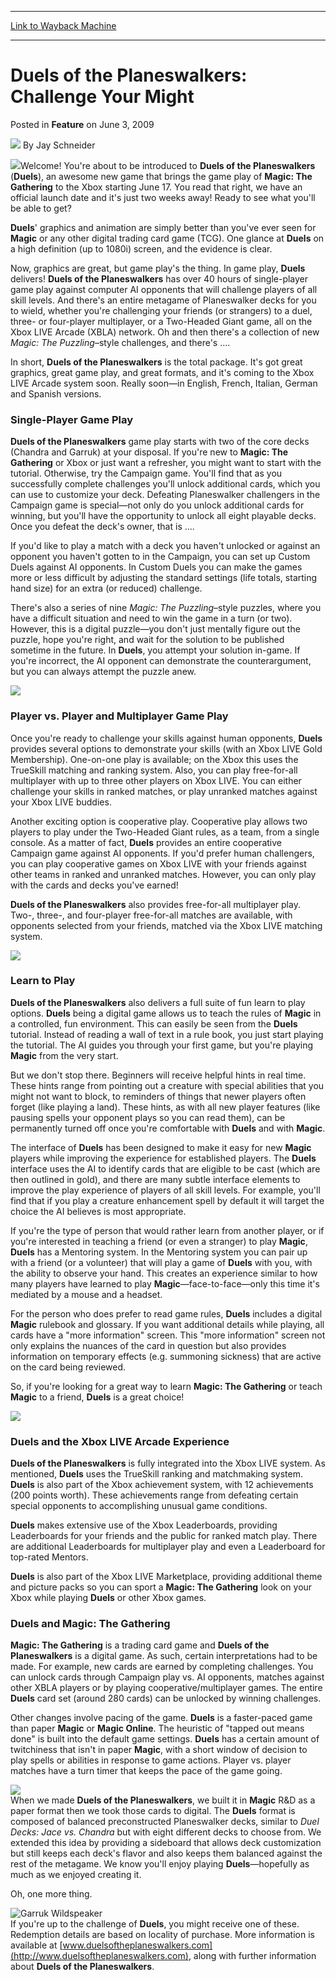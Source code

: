 
---
[Link to Wayback Machine](https://web.archive.org/web/20170406073048/http://magic.wizards.com/en/articles/archive/feature/duels-planeswalkers-challenge-your-might-2009-06-03)

[_metadata_:wayback_url]:- "http://magic.wizards.com/en/articles/archive/feature/duels-planeswalkers-challenge-your-might-2009-06-03"
[_metadata_:wayback_raw_url]:- "https://web.archive.org/web/20170406073048id_/http://magic.wizards.com/en/articles/archive/feature/duels-planeswalkers-challenge-your-might-2009-06-03"
[_metadata_:wayback_capture_timestamp]:- "2017-04-06 07:30:48+00:00"
[_metadata_:description]:- "Welcome! You're about to be introduced to Duels of the Planeswalkers (Duels), an awesome new game that brings the game play of Magic: The Gathering to the Xbox starting June 17. You read that right, we have an official launch date and it's just two weeks away! Ready to see what you'll be able to get?"
[_metadata_:generator]:- "Drupal 7 (http://drupal.org)"
[_metadata_:publish_date]:- "2009-06-03"
---


Duels of the Planeswalkers: Challenge Your Might
================================================



 Posted in **Feature**
 on June 3, 2009 






![](https://media.magic.wizards.com/styles/auth_small/public/images/person/authorpic_JaySchneider.jpg)
By Jay Schneider











[![](https://media.magic.wizards.com/image_legacy_migration/mtg/images/digital/dotp_whatis_product.jpg)](/en/articles/archive/mtgdigitaldotpwhatis-2008-12-09-0)Welcome! You're about to be introduced to **Duels of the Planeswalkers** (**Duels**), an awesome new game that brings the game play of **Magic: The Gathering** to the Xbox starting June 17. You read that right, we have an official launch date and it's just two weeks away! Ready to see what you'll be able to get? 

**Duels**' graphics and animation are simply better than you've ever seen for **Magic** or any other digital trading card game (TCG). One glance at **Duels** on a high definition (up to 1080i) screen, and the evidence is clear.

Now, graphics are great, but game play's the thing. In game play, **Duels** delivers! **Duels of the Planeswalkers** has over 40 hours of single-player game play against computer AI opponents that will challenge players of all skill levels. And there's an entire metagame of Planeswalker decks for you to wield, whether you're challenging your friends (or strangers) to a duel, three- or four-player multiplayer, or a Two-Headed Giant game, all on the Xbox LIVE Arcade (XBLA) network. Oh and then there's a collection of new *Magic: The Puzzling*–style challenges, and there's ....

In short, **Duels of the Planeswalkers** is the total package. It's got great graphics, great game play, and great formats, and it's coming to the Xbox LIVE Arcade system soon. Really soon—in English, French, Italian, German and Spanish versions.

### Single-Player Game Play

**Duels of the Planeswalkers** game play starts with two of the core decks (Chandra and Garruk) at your disposal. If you're new to **Magic: The Gathering** or Xbox or just want a refresher, you might want to start with the tutorial. Otherwise, try the Campaign game. You'll find that as you successfully complete challenges you'll unlock additional cards, which you can use to customize your deck. Defeating Planeswalker challengers in the Campaign game is special—not only do you unlock additional cards for winning, but you'll have the opportunity to unlock all eight playable decks. Once you defeat the deck's owner, that is ....

If you'd like to play a match with a deck you haven't unlocked or against an opponent you haven't gotten to in the Campaign, you can set up Custom Duels against AI opponents. In Custom Duels you can make the games more or less difficult by adjusting the standard settings (life totals, starting hand size) for an extra (or reduced) challenge.

There's also a series of nine *Magic: The Puzzling*–style puzzles, where you have a difficult situation and need to win the game in a turn (or two). However, this is a digital puzzle—you don't just mentally figure out the puzzle, hope you're right, and wait for the solution to be published sometime in the future. In **Duels**, you attempt your solution in-game. If you're incorrect, the AI opponent can demonstrate the counterargument, but you can always attempt the puzzle anew. 

![](https://media.magic.wizards.com/image_legacy_migration/mtg/images/daily/features/41j_Singleplayer-Black-Player-Damage.jpg)  
### Player vs. Player and Multiplayer Game Play

Once you're ready to challenge your skills against human opponents, **Duels** provides several options to demonstrate your skills (with an Xbox LIVE Gold Membership). One-on-one play is available; on the Xbox this uses the TrueSkill matching and ranking system. Also, you can play free-for-all multiplayer with up to three other players on Xbox LIVE. You can either challenge your skills in ranked matches, or play unranked matches against your Xbox LIVE buddies.

Another exciting option is cooperative play. Cooperative play allows two players to play under the Two-Headed Giant rules, as a team, from a single console. As a matter of fact, **Duels** provides an entire cooperative Campaign game against AI opponents. If you'd prefer human challengers, you can play cooperative games on Xbox LIVE with your friends against other teams in ranked and unranked matches. However, you can only play with the cards and decks you've earned!

**Duels of the Planeswalkers** also provides free-for-all multiplayer play. Two-, three-, and four-player free-for-all matches are available, with opponents selected from your friends, matched via the Xbox LIVE matching system.

![](https://media.magic.wizards.com/image_legacy_migration/mtg/images/daily/features/41j_3-Player-Multiple-Attacks.jpg)  
### Learn to Play

**Duels of the Planeswalkers** also delivers a full suite of fun learn to play options. **Duels** being a digital game allows us to teach the rules of **Magic** in a controlled, fun environment. This can easily be seen from the **Duels** tutorial. Instead of reading a wall of text in a rule book, you just start playing the tutorial. The AI guides you through your first game, but you're playing **Magic** from the very start.

But we don't stop there. Beginners will receive helpful hints in real time. These hints range from pointing out a creature with special abilities that you might not want to block, to reminders of things that newer players often forget (like playing a land). These hints, as with all new player features (like pausing spells your opponent plays so you can read them), can be permanently turned off once you're comfortable with **Duels** and with **Magic**.

The interface of **Duels** has been designed to make it easy for new **Magic** players while improving the experience for established players. The **Duels** interface uses the AI to identify cards that are eligible to be cast (which are then outlined in gold), and there are many subtle interface elements to improve the play experience of players of all skill levels. For example, you'll find that if you play a creature enhancement spell by default it will target the choice the AI believes is most appropriate.

If you're the type of person that would rather learn from another player, or if you're interested in teaching a friend (or even a stranger) to play **Magic**, **Duels** has a Mentoring system. In the Mentoring system you can pair up with a friend (or a volunteer) that will play a game of **Duels** with you, with the ability to observe your hand. This creates an experience similar to how many players have learned to play **Magic**—face-to-face—only this time it's mediated by a mouse and a headset.

For the person who does prefer to read game rules, **Duels** includes a digital **Magic** rulebook and glossary. If you want additional details while playing, all cards have a "more information" screen. This "more information" screen not only explains the nuances of the card in question but also provides information on temporary effects (e.g. summoning sickness) that are active on the card being reviewed.

So, if you're looking for a great way to learn **Magic: The Gathering** or teach **Magic** to a friend, **Duels** is a great choice!

![](https://media.magic.wizards.com/image_legacy_migration/mtg/images/daily/features/41j_Singleplayer-Black-Hints.jpg)  
### Duels and the Xbox LIVE Arcade Experience

**Duels of the Planeswalkers** is fully integrated into the Xbox LIVE system. As mentioned, **Duels** uses the TrueSkill ranking and matchmaking system. **Duels** is also part of the Xbox achievement system, with 12 achievements (200 points worth). These achievements range from defeating certain special opponents to accomplishing unusual game conditions. 

**Duels** makes extensive use of the Xbox Leaderboards, providing Leaderboards for your friends and the public for ranked match play. There are additional Leaderboards for multiplayer play and even a Leaderboard for top-rated Mentors.

**Duels** is also part of the Xbox LIVE Marketplace, providing additional theme and picture packs so you can sport a **Magic: The Gathering** look on your Xbox while playing **Duels** or other Xbox games.

### Duels and Magic: The Gathering

**Magic: The Gathering** is a trading card game and **Duels of the Planeswalkers** is a digital game. As such, certain interpretations had to be made. For example, new cards are earned by completing challenges. You can unlock cards through Campaign play vs. AI opponents, matches against other XBLA players or by playing cooperative/multiplayer games. The entire **Duels** card set (around 280 cards) can be unlocked by winning challenges.

Other changes involve pacing of the game. **Duels** is a faster-paced game than paper **Magic** or **Magic Online**. The heuristic of "tapped out means done" is built into the default game settings. **Duels** has a certain amount of twitchiness that isn't in paper **Magic**, with a short window of decision to play spells or abilities in response to game actions. Player vs. player matches have a turn timer that keeps the pace of the game going.

![](https://media.magic.wizards.com/image_legacy_migration/mtg/images/daily/features/41j_Kif-image190.jpg)  
When we made **Duels of the Planeswalkers**, we built it in **Magic** R&D as a paper format then we took those cards to digital. The **Duels** format is composed of balanced preconstructed Planeswalker decks, similar to *Duel Decks: Jace vs. Chandra* but with eight different decks to choose from. We extended this idea by providing a sideboard that allows deck customization but still keeps each deck's flavor and also keeps them balanced against the rest of the metagame. We know you'll enjoy playing **Duels**—hopefully as much as we enjoyed creating it.

Oh, one more thing.

![Garruk Wildspeaker](https://media.magic.wizards.com/image_legacy_migration/mtg/images/daily/features/41j_garruk.jpg)  
If you're up to the challenge of **Duels**, you might receive one of these. Redemption details are based on locality of purchase. More information is available at [www.duelsoftheplaneswalkers.com](http://www.duelsoftheplaneswalkers.com), along with further information about **Duels of the Planeswalkers**.







